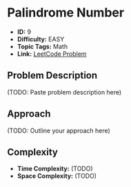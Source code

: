 # Palindrome Number

- **ID:** 9
- **Difficulty:** EASY
- **Topic Tags:** Math
- **Link:** [LeetCode Problem](https://leetcode.com/problems/palindrome-number/description/)

## Problem Description

(TODO: Paste problem description here)

## Approach

(TODO: Outline your approach here)

## Complexity

- **Time Complexity:** (TODO)
- **Space Complexity:** (TODO)
